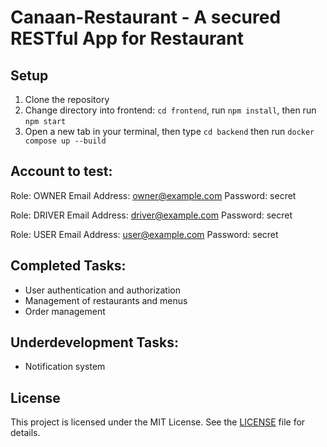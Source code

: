 # Canaan-Restaurant - A secured RESTful App for Restaurant

## Setup

1. Clone the repository
2. Change directory into frontend: `cd frontend`, run `npm install`, then run `npm start`
3. Open a new tab in your terminal, then type `cd backend` then run `docker compose up --build`

## Account to test:
Role: OWNER
Email Address: owner@example.com
Password: secret

Role: DRIVER
Email Address: driver@example.com
Password: secret

Role: USER
Email Address: user@example.com
Password: secret

## Completed Tasks:
- User authentication and authorization
- Management of restaurants and menus
- Order management

## Underdevelopment Tasks:
- Notification system

## License

This project is licensed under the MIT License. See the [LICENSE](LICENSE) file for details.